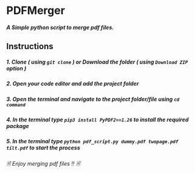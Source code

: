# PDFMerger
***A Simple python script to merge pdf files.***

## Instructions
##### 1. Clone ***( using `git clone` )*** or Download the folder ***( using ***`Download ZIP`*** option )*** #####
##### 2. Open your code editor and add the project folder #####
##### 3. Open the terminal and navigate to the project folder/file using ***`cd command`*** #####
##### 4. In the terminal type ***`pip3 install PyPDF2==1.26`*** to install the required package #####
##### 5. In the terminal type ***`python pdf_script.py dummy.pdf twopage.pdf tilt.pdf`*** to start the process #####

###### 🗎 *Enjoy merging pdf files !!* 🗎 ######


